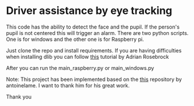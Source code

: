 # Driver assistance by eye tracking

This code has the ability to detect the face and the pupil. If the person's pupil is not centered this will trigger an alarm. There are two python scripts. One is for windows and the other one is for Raspberry pi. 

Just clone the repo and install requirements. If you are having difficulties when installing dlib you can follow [this](https://www.pyimagesearch.com/2018/01/22/install-dlib-easy-complete-guide/) tutorial by  Adrian Rosebrock

After you can run the main_raspberry.py or main_windows.py

Note: This project has been implemented based on the [this](https://github.com/antoinelame/GazeTracking)  repository by antoinelame. 
I want to thank him for his great work.

Thank you
